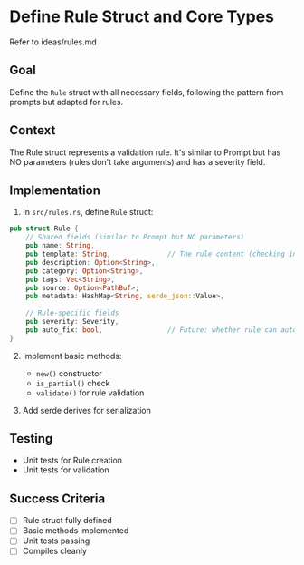 # Define Rule Struct and Core Types

Refer to ideas/rules.md

## Goal

Define the `Rule` struct with all necessary fields, following the pattern from prompts but adapted for rules.

## Context

The Rule struct represents a validation rule. It's similar to Prompt but has NO parameters (rules don't take arguments) and has a severity field.

## Implementation

1. In `src/rules.rs`, define `Rule` struct:
```rust
pub struct Rule {
    // Shared fields (similar to Prompt but NO parameters)
    pub name: String,
    pub template: String,              // The rule content (checking instructions)
    pub description: Option<String>,
    pub category: Option<String>,
    pub tags: Vec<String>,
    pub source: Option<PathBuf>,
    pub metadata: HashMap<String, serde_json::Value>,
    
    // Rule-specific fields
    pub severity: Severity,
    pub auto_fix: bool,                // Future: whether rule can auto-fix
}
```

2. Implement basic methods:
   - `new()` constructor
   - `is_partial()` check
   - `validate()` for rule validation

3. Add serde derives for serialization

## Testing

- Unit tests for Rule creation
- Unit tests for validation

## Success Criteria

- [ ] Rule struct fully defined
- [ ] Basic methods implemented
- [ ] Unit tests passing
- [ ] Compiles cleanly
